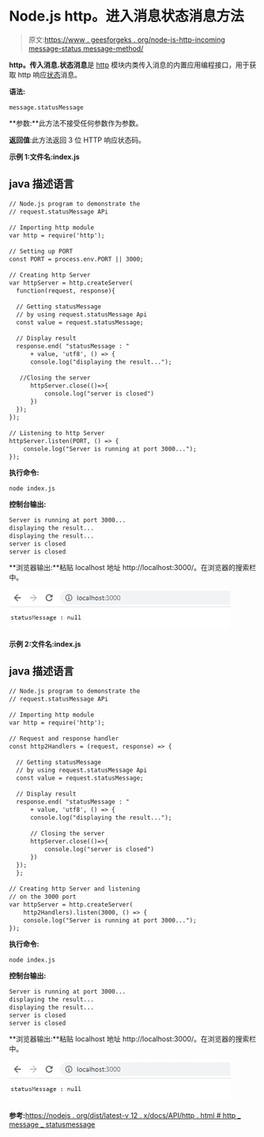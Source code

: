 # Node.js http。进入消息状态消息方法

> 原文:[https://www . geesforgeks . org/node-js-http-incoming message-status message-method/](https://www.geeksforgeeks.org/node-js-http-incomingmessage-statusmessage-method/)

**http。传入消息.状态消息**是 [http](https://www.geeksforgeeks.org/node-js-http-module/) 模块内类传入消息的内置应用编程接口，用于获取 http 响应[状态](https://www.geeksforgeeks.org/http-status-codes-informational-responses/)消息。

**语法:**

```
message.statusMessage
```

**参数:**此方法不接受任何参数作为参数。

**返回值**:此方法返回 3 位 HTTP 响应状态码。

**示例 1:文件名:index.js**

## java 描述语言

```
// Node.js program to demonstrate the 
// request.statusMessage APi

// Importing http module
var http = require('http');

// Setting up PORT
const PORT = process.env.PORT || 3000;

// Creating http Server
var httpServer = http.createServer(
  function(request, response){

  // Getting statusMessage
  // by using request.statusMessage Api
  const value = request.statusMessage;

  // Display result
  response.end( "statusMessage : "
      + value, 'utf8', () => {
      console.log("displaying the result...");

   //Closing the server
      httpServer.close(()=>{
          console.log("server is closed")
      })
  });
});

// Listening to http Server
httpServer.listen(PORT, () => {
    console.log("Server is running at port 3000...");
});
```

**执行命令:**

```
node index.js
```

**控制台输出:**

```
Server is running at port 3000...
displaying the result...
displaying the result...
server is closed
server is closed
```

**浏览器输出:**粘贴 localhost 地址 http://localhost:3000/。在浏览器的搜索栏中。

![](img/659facbef9cdcc4b39d8a4e81880620a.png)

**示例 2:文件名:index.js**

## java 描述语言

```
// Node.js program to demonstrate the 
// request.statusMessage APi

// Importing http module
var http = require('http');

// Request and response handler
const http2Handlers = (request, response) => {

  // Getting statusMessage
  // by using request.statusMessage Api
  const value = request.statusMessage;

  // Display result
  response.end( "statusMessage : "
      + value, 'utf8', () => {
      console.log("displaying the result...");

      // Closing the server
      httpServer.close(()=>{
          console.log("server is closed")
      })
  });
  };

// Creating http Server and listening
// on the 3000 port
var httpServer = http.createServer(
    http2Handlers).listen(3000, () => {
    console.log("Server is running at port 3000...");
});
```

**执行命令:**

```
node index.js
```

**控制台输出:**

```
Server is running at port 3000...
displaying the result...
displaying the result...
server is closed
server is closed
```

**浏览器输出:**粘贴 localhost 地址 http://localhost:3000/。在浏览器的搜索栏中。

![](img/659facbef9cdcc4b39d8a4e81880620a.png)

**参考:**[https://nodejs . org/dist/latest-v 12 . x/docs/API/http . html # http _ message _ statusmessage](https://nodejs.org/dist/latest-v12.x/docs/api/http.html#http_message_statusmessage)